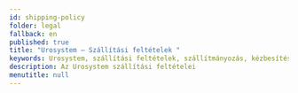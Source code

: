 ```yaml
---
id: shipping-policy
folder: legal
fallback: en
published: true
title: "Urosystem – Szállítási feltételek "
keywords: Urosystem, szállítási feltételek, szállítmányozás, kézbesítés, UroDapter
description: Az Urosystem szállítási feltételei
menutitle: null
---
```

